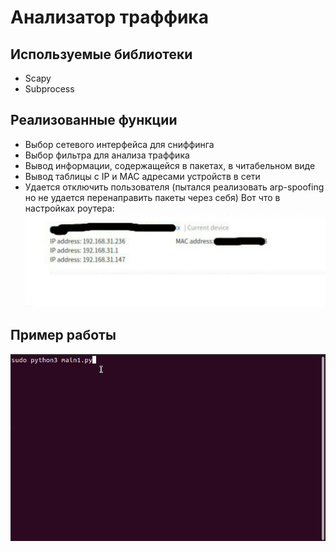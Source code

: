 # Анализатор траффика
## Используемые библиотеки
* Scapy
* Subprocess 
## Реализованные функции
* Выбор сетевого интерфейса для сниффинга
* Выбор фильтра для анализа траффика
* Вывод информации, содержащейся в пакетах, в читабельном виде
* Вывод таблицы с IP и MAC адресами устройств в сети
* Удается отключить пользователя (пытался реализовать arp-spoofing но не удается перенаправить пакеты через себя)
  Вот что в настройках роутера:
  ![](gif/router_screen.jpg)
## Пример работы
![](gif/howitworks-1.gif)
